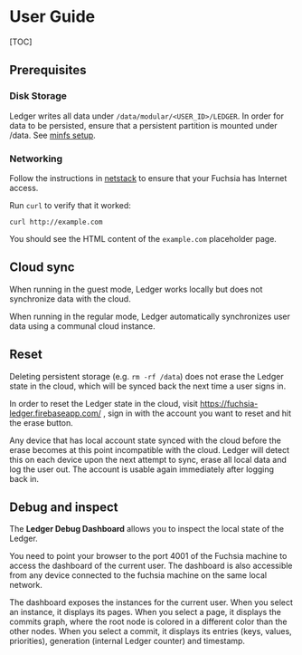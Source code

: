 # User Guide

[TOC]

## Prerequisites

### Disk Storage

Ledger writes all data under `/data/modular/<USER_ID>/LEDGER`. In order for data
to be persisted, ensure that a persistent partition is mounted under /data. See
[minfs setup](https://fuchsia.googlesource.com/zircon/+/master/docs/minfs.md).

### Networking

Follow the instructions in
[netstack](https://fuchsia.googlesource.com/netstack/+/d24151e74c745358b102f4f33a3c5f4d720ddc52/README.md)
to ensure that your Fuchsia has Internet access.

Run `curl` to verify that it worked:

```
curl http://example.com
```

You should see the HTML content of the `example.com` placeholder page.

## Cloud sync

When running in the guest mode, Ledger works locally but does not synchronize data
with the cloud.

When running in the regular mode, Ledger automatically synchronizes user data
using a communal cloud instance.

## Reset

Deleting persistent storage (e.g. `rm -rf /data`) does not erase the Ledger
state in the cloud, which will be synced back the next time a user signs in.

In order to reset the Ledger state in the cloud, visit
https://fuchsia-ledger.firebaseapp.com/ , sign in with the account you want to
reset and hit the erase button.

Any device that has local account state synced with the cloud before the erase
becomes at this point incompatible with the cloud. Ledger will detect this on
each device upon the next attempt to sync, erase all local data and log the user
out. The account is usable again immediately after logging back in.

## Debug and inspect

The **Ledger Debug Dashboard** allows you to inspect the local state of the Ledger.

You need to point your browser to the port 4001 of the Fuchsia machine to access
the dashboard of the current user.
The dashboard is also accessible from any device connected to the fuchsia machine
on the same local network.

The dashboard exposes the instances for the current user. When you select an instance,
it displays its pages. When you select a page, it displays the commits graph, where the root node is
colored in a different color than the other nodes. When you select a commit,
it displays its entries (keys, values, priorities), generation (internal Ledger counter)
and timestamp.
